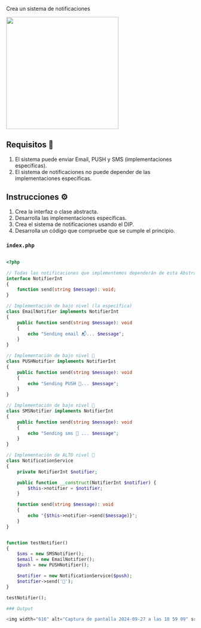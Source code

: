 

Crea un sistema de notificaciones

<img src="https://github.com/user-attachments/assets/a66b1eb8-53a7-472c-b3a7-43f3a8172c50" height="300" />


## Requisitos 🎯

1. El sistema puede enviar Email, PUSH y SMS (implementaciones específicas).
2. El sistema de notificaciones no puede depender de las implementaciones específicas.

## Instrucciones ⚙️

1. Crea la interfaz o clase abstracta.
2. Desarrolla las implementaciones específicas.
3. Crea el sistema de notificaciones usando el DIP.
4. Desarrolla un código que compruebe que se cumple el principio.

### `index.php`

```php

<?php

// Todas las notificaciones que implementemos dependerán de esta Abstracción
interface NotifierInt
{
    function send(string $message): void;
}

// Implementación de bajo nivel (la específica)
class EmailNotifier implements NotifierInt
{
    public function send(string $message): void 
    {
        echo "Sending email 📬... $message";
    }
}

// Implementación de bajo nivel 🔻
class PUSHNotifier implements NotifierInt
{
    public function send(string $message): void 
    {
        echo "Sending PUSH 📲... $message";
    }
}

// Implementación de bajo nivel 🔻
class SMSNotifier implements NotifierInt
{
    public function send(string $message): void 
    {
        echo "Sending sms 📩 ... $message";
    }
}

// Implementación de ALTO nivel 🔺
class NotificationService
{
    private NotifierInt $notifier;

    public function __construct(NotifierInt $notifier) { 
        $this->notifier = $notifier;
    }

    function send(string $message): void 
    {
        echo "{$this->notifier->send($message)}";
    }
}


function testNotifier() 
{
    $sms = new SMSNotifier();
    $email = new EmailNotifier();
    $push = new PUSHNotifier();

    $notifier = new NotificationService($push);
    $notifier->send('💩');
}

testNotifier();

### Output

<img width="616" alt="Captura de pantalla 2024-09-27 a las 18 59 09" src="https://github.com/user-attachments/assets/d115f0f1-c0df-473a-8273-6525267101db">
